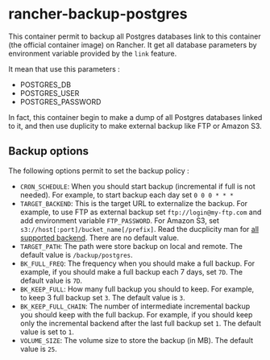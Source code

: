 # rancher-backup-postgres

This container permit to backup all Postgres databases link to this container (the official container image) on Rancher.
It get all database parameters by environment variable provided by the `link` feature.

It mean that use this parameters :
- POSTGRES_DB
- POSTGRES_USER
- POSTGRES_PASSWORD


In fact, this container begin to make a dump of all Postgres databases linked to it, and then use duplicity to make external backup like FTP or Amazon S3.

## Backup options
The following options permit to set the backup policy :
- `CRON_SCHEDULE`: When you should start backup (incremental if full is not needed). For example, to start backup each day set `0 0 0 * * *`
- `TARGET_BACKEND`: This is the target URL to externalize the backup. For example, to use FTP as external backup set `ftp://login@my-ftp.com` and add environment variable `FTP_PASSWORD`. For Amazon S3, set `s3://host[:port]/bucket_name[/prefix]`. Read the ducplicity man for [all supported backend](http://duplicity.nongnu.org/duplicity.1.html#sect7). There are no default value.
- `TARGET_PATH`: The path were store backup on local and remote. The default value is `/backup/postgres`.
- `BK_FULL_FREQ`: The frequency when you should make a full backup. For example, if you should make a full backup each 7 days, set `7D`. The default value is `7D`.
- `BK_KEEP_FULL`: How many full backup you should to keep. For example, to keep 3 full backup set `3`. The default value is `3`.
- `BK_KEEP_FULL_CHAIN`: The number of intermediate incremental backup you should keep with the full backup. For example, if you should keep only the incremental backend after the last full backup set `1`. The default value is set to `1`.
- `VOLUME_SIZE`: The volume size to store the backup (in MB). The default value is `25`.
